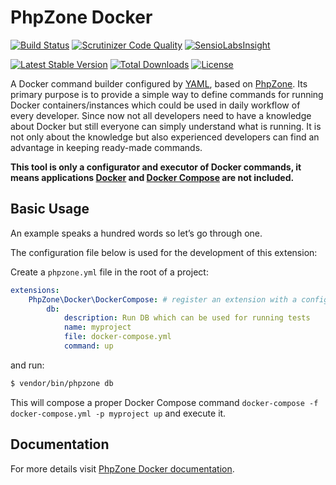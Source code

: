 # PhpZone Docker
        
[![Build Status](https://travis-ci.org/phpzone/docker.svg?branch=master)](https://travis-ci.org/phpzone/docker)
[![Scrutinizer Code Quality](https://scrutinizer-ci.com/g/phpzone/docker/badges/quality-score.png?b=master)](https://scrutinizer-ci.com/g/phpzone/docker/?branch=master)
[![SensioLabsInsight](https://insight.sensiolabs.com/projects/770e3dd1-7d5c-40f7-9ae8-15aa64eb5022/mini.png)](https://insight.sensiolabs.com/projects/770e3dd1-7d5c-40f7-9ae8-15aa64eb5022)

[![Latest Stable Version](https://poser.pugx.org/phpzone/docker/v/stable.png)](https://packagist.org/packages/phpzone/docker)
[![Total Downloads](https://poser.pugx.org/phpzone/docker/downloads.png)](https://packagist.org/packages/phpzone/docker)
[![License](https://poser.pugx.org/phpzone/docker/license.png)](https://packagist.org/packages/phpzone/docker)

A Docker command builder configured by [YAML], based on [PhpZone]. Its primary purpose is to
provide a simple way to define commands for running Docker containers/instances which could be used in daily workflow
of every developer. Since now not all developers need to have a knowledge about Docker but still everyone can simply
understand what is running. It is not only about the knowledge but also experienced developers can find an advantage
in keeping ready-made commands.

**This tool is only a configurator and executor of Docker commands, it means applications [Docker] and
[Docker Compose] are not included.**

## Basic Usage

An example speaks a hundred words so let’s go through one.

The configuration file below is used for the development of this extension:

Create a `phpzone.yml` file in the root of a project:

```yaml
extensions:
    PhpZone\Docker\DockerCompose: # register an extension with a configuration
        db:
            description: Run DB which can be used for running tests
            name: myproject
            file: docker-compose.yml
            command: up
```

and run:

```bash
$ vendor/bin/phpzone db
```

This will compose a proper Docker Compose command `docker-compose -f docker-compose.yml -p myproject up` and
execute it.

## Documentation

For more details visit [PhpZone Docker documentation].


[YAML]: http://symfony.com/doc/current/components/yaml/yaml_format.html
[PhpZone]: https://github.com/phpzone/phpzone
[Docker]: https://docs.docker.com
[Docker Compose]: https://docs.docker.com/compose
[PhpZone Docker documentation]: http://docs.phpzone.org/projects/phpzone-docker
